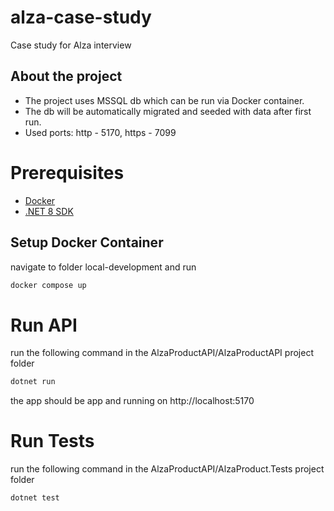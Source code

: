# alza-case-study
Case study for Alza interview

## About the project
- The project uses MSSQL db which can be run via Docker container.
- The db will be automatically migrated and seeded with data after first run.
- Used ports: http - 5170, https - 7099

# Prerequisites
- [Docker](https://www.docker.com/)
- [.NET 8 SDK](https://dotnet.microsoft.com/en-us/download/dotnet/8.0)

## Setup Docker Container
navigate to folder local-development and run 
```bash
docker compose up
```

# Run API
run the following command in the AlzaProductAPI/AlzaProductAPI project folder
```bash
dotnet run
```
the app should be app and running on http://localhost:5170

# Run Tests
run the following command in the AlzaProductAPI/AlzaProduct.Tests project folder
```bash
dotnet test
```
